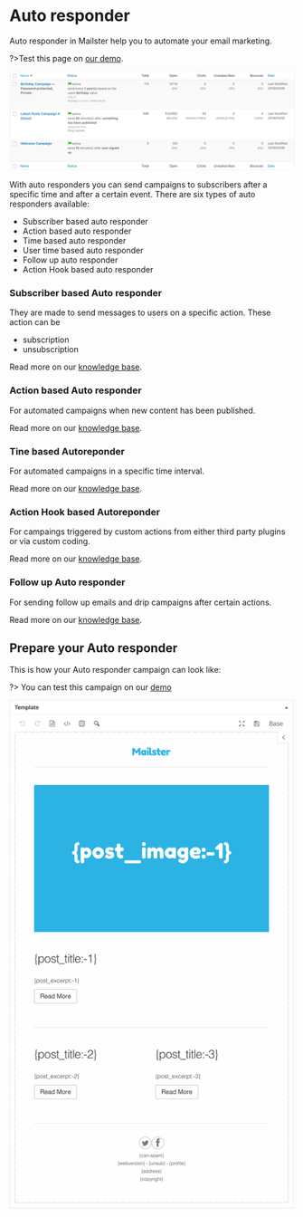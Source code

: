 # Auto responder

Auto responder in Mailster help you to automate your email marketing.

?>Test this page on [our demo](https://demo.mailster.co/wp-admin/edit.php?post_status=autoresponder&post_type=newsletter).

![Auto responder Overview](assets/autoresponder-overview.png)

With auto responders you can send campaigns to subscribers after a specific time and after a certain event. There are six types of auto responders available:

- Subscriber based auto responder
- Action based auto responder
- Time based auto responder
- User time based auto responder
- Follow up auto responder
- Action Hook based auto responder

### Subscriber based Auto responder

They are made to send messages to users on a specific action. These action can be

 - subscription
 - unsubscription

Read more on our [knowledge base](https://kb.mailster.co/working-with-subscriber-based-auto-responders/).

### Action based Auto responder

For automated campaigns when new content has been published.

Read more on our [knowledge base](https://kb.mailster.co/working-with-action-based-auto-responders/).

### Tine based Autoreponder

For automated campaigns in a specific time interval.

Read more on our [knowledge base](https://kb.mailster.co/working-with-time-based-auto-responders/).

### Action Hook based Autoreponder

For campaings triggered by custom actions from either third party plugins or via custom coding.

Read more on our [knowledge base](https://kb.mailster.co/working-with-action-hook-auto-responders/).

### Follow up Auto responder

For sending follow up emails and drip campaigns after certain actions.

Read more on our [knowledge base](https://kb.mailster.co/creating-a-series-in-mailster/).

## Prepare your Auto responder

This is how your Auto responder campaign can look like:

?> You can test this campaign on our [demo](https://demo.mailster.co/wp-admin/post.php?post=339&action=edit)

![Example Campaign](assets/example-campaign.png)
